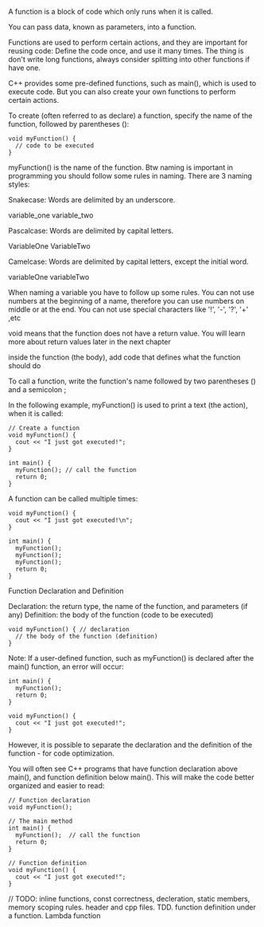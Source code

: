 ﻿A function is a block of code which only runs when it is called.

You can pass data, known as parameters, into a function.

Functions are used to perform certain actions, and they are important for reusing code: Define the code once, and use it many times.
The thing is don't write long functions, always consider splitting into other functions if have one.

C++ provides some pre-defined functions, such as main(), which is used to execute code. But you can also create your own functions to perform certain actions.

To create (often referred to as declare) a function, specify the name of the function, followed by parentheses ():

```
void myFunction() {
  // code to be executed
}
```

myFunction() is the name of the function. Btw naming is important in programming you should follow some rules in naming.
There are 3 naming styles:

Snakecase: Words are delimited by an underscore.

variable_one
variable_two

Pascalcase: Words are delimited by capital letters.

VariableOne
VariableTwo

Camelcase: Words are delimited by capital letters, except the initial word.

variableOne
variableTwo

When naming a variable you have to follow up some rules. You can not use numbers at the beginning of a name, therefore you can use numbers on middle or at the end.
You can not use special characters like '!', '-', '?', '+'   ,etc

void means that the function does not have a return value. You will learn more about return values later in the next chapter

inside the function (the body), add code that defines what the function should do

To call a function, write the function's name followed by two parentheses () and a semicolon ;

In the following example, myFunction() is used to print a text (the action), when it is called:
```
// Create a function
void myFunction() {
  cout << "I just got executed!";
}

int main() {
  myFunction(); // call the function
  return 0;
}
```

A function can be called multiple times:
```
void myFunction() {
  cout << "I just got executed!\n";
}

int main() {
  myFunction();
  myFunction();
  myFunction();
  return 0;
}
```

Function Declaration and Definition

Declaration: the return type, the name of the function, and parameters (if any)
Definition: the body of the function (code to be executed)
```
void myFunction() { // declaration
  // the body of the function (definition)
}
```

Note: If a user-defined function, such as myFunction() is declared after the main() function, an error will occur:
```
int main() {
  myFunction();
  return 0;
}

void myFunction() {
  cout << "I just got executed!";
}
```
However, it is possible to separate the declaration and the definition of the function - for code optimization.

You will often see C++ programs that have function declaration above main(), and function definition below main(). This will make the code better organized and easier to read:
```
// Function declaration
void myFunction();

// The main method
int main() {
  myFunction();  // call the function
  return 0;
}

// Function definition
void myFunction() {
  cout << "I just got executed!";
}
```










// TODO: inline functions, const correctness, decleration, static members, memory scoping rules. header and cpp files. TDD. function definition under a function. Lambda function



